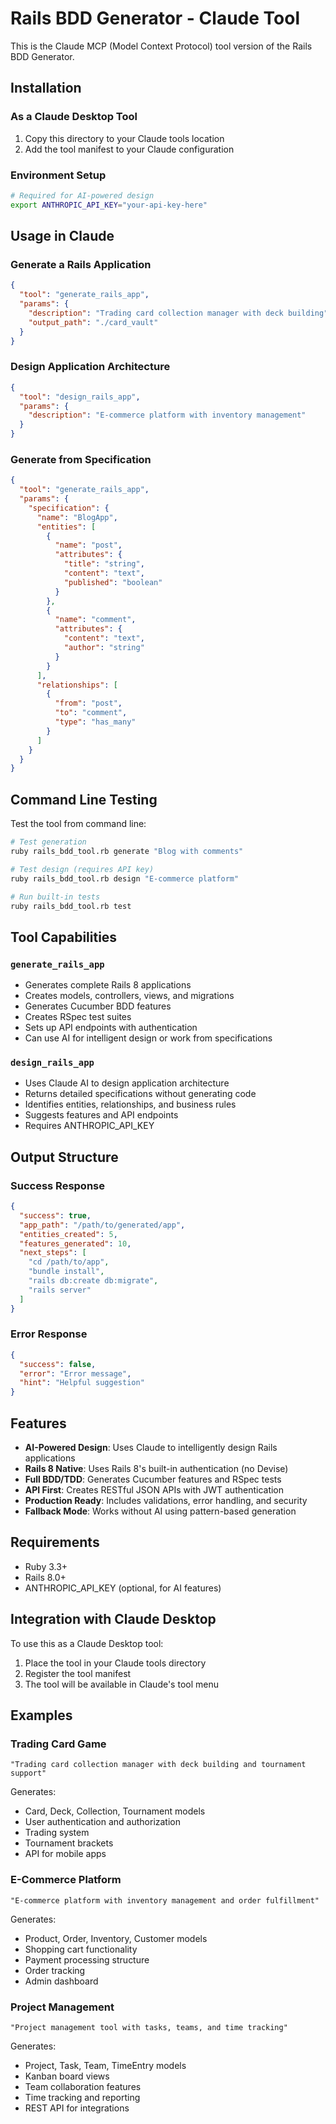 # Rails BDD Generator - Claude Tool

This is the Claude MCP (Model Context Protocol) tool version of the Rails BDD Generator.

## Installation

### As a Claude Desktop Tool

1. Copy this directory to your Claude tools location
2. Add the tool manifest to your Claude configuration

### Environment Setup

```bash
# Required for AI-powered design
export ANTHROPIC_API_KEY="your-api-key-here"
```

## Usage in Claude

### Generate a Rails Application

```json
{
  "tool": "generate_rails_app",
  "params": {
    "description": "Trading card collection manager with deck building",
    "output_path": "./card_vault"
  }
}
```

### Design Application Architecture

```json
{
  "tool": "design_rails_app",
  "params": {
    "description": "E-commerce platform with inventory management"
  }
}
```

### Generate from Specification

```json
{
  "tool": "generate_rails_app",
  "params": {
    "specification": {
      "name": "BlogApp",
      "entities": [
        {
          "name": "post",
          "attributes": {
            "title": "string",
            "content": "text",
            "published": "boolean"
          }
        },
        {
          "name": "comment",
          "attributes": {
            "content": "text",
            "author": "string"
          }
        }
      ],
      "relationships": [
        {
          "from": "post",
          "to": "comment",
          "type": "has_many"
        }
      ]
    }
  }
}
```

## Command Line Testing

Test the tool from command line:

```bash
# Test generation
ruby rails_bdd_tool.rb generate "Blog with comments"

# Test design (requires API key)
ruby rails_bdd_tool.rb design "E-commerce platform"

# Run built-in tests
ruby rails_bdd_tool.rb test
```

## Tool Capabilities

### `generate_rails_app`
- Generates complete Rails 8 applications
- Creates models, controllers, views, and migrations
- Generates Cucumber BDD features
- Creates RSpec test suites
- Sets up API endpoints with authentication
- Can use AI for intelligent design or work from specifications

### `design_rails_app`
- Uses Claude AI to design application architecture
- Returns detailed specifications without generating code
- Identifies entities, relationships, and business rules
- Suggests features and API endpoints
- Requires ANTHROPIC_API_KEY

## Output Structure

### Success Response
```json
{
  "success": true,
  "app_path": "/path/to/generated/app",
  "entities_created": 5,
  "features_generated": 10,
  "next_steps": [
    "cd /path/to/app",
    "bundle install",
    "rails db:create db:migrate",
    "rails server"
  ]
}
```

### Error Response
```json
{
  "success": false,
  "error": "Error message",
  "hint": "Helpful suggestion"
}
```

## Features

- **AI-Powered Design**: Uses Claude to intelligently design Rails applications
- **Rails 8 Native**: Uses Rails 8's built-in authentication (no Devise)
- **Full BDD/TDD**: Generates Cucumber features and RSpec tests
- **API First**: Creates RESTful JSON APIs with JWT authentication
- **Production Ready**: Includes validations, error handling, and security
- **Fallback Mode**: Works without AI using pattern-based generation

## Requirements

- Ruby 3.3+
- Rails 8.0+
- ANTHROPIC_API_KEY (optional, for AI features)

## Integration with Claude Desktop

To use this as a Claude Desktop tool:

1. Place the tool in your Claude tools directory
2. Register the tool manifest
3. The tool will be available in Claude's tool menu

## Examples

### Trading Card Game
```
"Trading card collection manager with deck building and tournament support"
```

Generates:
- Card, Deck, Collection, Tournament models
- User authentication and authorization
- Trading system
- Tournament brackets
- API for mobile apps

### E-Commerce Platform
```
"E-commerce platform with inventory management and order fulfillment"
```

Generates:
- Product, Order, Inventory, Customer models
- Shopping cart functionality
- Payment processing structure
- Order tracking
- Admin dashboard

### Project Management
```
"Project management tool with tasks, teams, and time tracking"
```

Generates:
- Project, Task, Team, TimeEntry models
- Kanban board views
- Team collaboration features
- Time tracking and reporting
- REST API for integrations